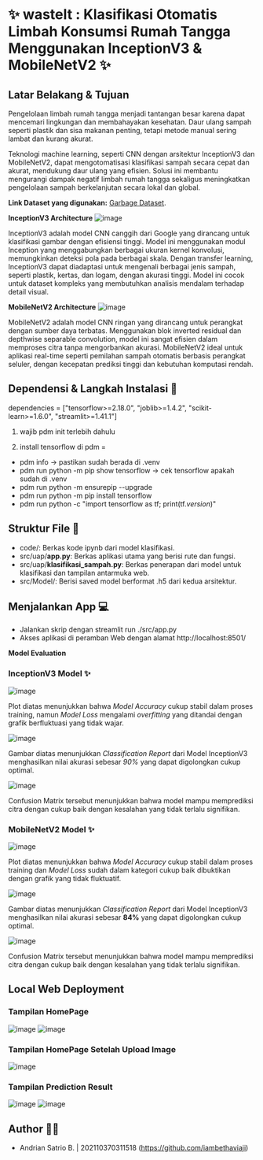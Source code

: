 # ✨ wasteIt : Klasifikasi Otomatis Limbah Konsumsi Rumah Tangga Menggunakan InceptionV3 & MobileNetV2 ✨

## Latar Belakang & Tujuan
Pengelolaan limbah rumah tangga menjadi tantangan besar karena dapat mencemari lingkungan dan membahayakan kesehatan. Daur ulang sampah seperti plastik dan sisa makanan penting, tetapi metode manual sering lambat dan kurang akurat. 

Teknologi machine learning, seperti CNN dengan arsitektur InceptionV3 dan MobileNetV2, dapat mengotomatisasi klasifikasi sampah secara cepat dan akurat, mendukung daur ulang yang efisien. Solusi ini membantu mengurangi dampak negatif limbah rumah tangga sekaligus meningkatkan pengelolaan sampah berkelanjutan secara lokal dan global.

**Link Dataset yang digunakan:** [Garbage Dataset](https://www.kaggle.com/datasets/sumn2u/garbage-classification-v2).

**InceptionV3 Architecture**
![image](assets/inceptionv3.jpg)

InceptionV3 adalah model CNN canggih dari Google yang dirancang untuk klasifikasi gambar dengan efisiensi tinggi. Model ini menggunakan modul Inception yang menggabungkan berbagai ukuran kernel konvolusi, memungkinkan deteksi pola pada berbagai skala. Dengan transfer learning, InceptionV3 dapat diadaptasi untuk mengenali berbagai jenis sampah, seperti plastik, kertas, dan logam, dengan akurasi tinggi. Model ini cocok untuk dataset kompleks yang membutuhkan analisis mendalam terhadap detail visual.

**MobileNetV2 Architecture**
![image](assets/mobilenetv2.png)

MobileNetV2 adalah model CNN ringan yang dirancang untuk perangkat dengan sumber daya terbatas. Menggunakan blok inverted residual dan depthwise separable convolution, model ini sangat efisien dalam memproses citra tanpa mengorbankan akurasi. MobileNetV2 ideal untuk aplikasi real-time seperti pemilahan sampah otomatis berbasis perangkat seluler, dengan kecepatan prediksi tinggi dan kebutuhan komputasi rendah.

## Dependensi & Langkah Instalasi 📃
dependencies = ["tensorflow>=2.18.0", "joblib>=1.4.2", "scikit-learn>=1.6.0", "streamlit>=1.41.1"]

1. wajib pdm init terlebih dahulu

2. install tensorflow di pdm =
- pdm info -> pastikan sudah berada di .venv
- pdm run python -m pip show tensorflow -> cek tensorflow apakah sudah di .venv
- pdm run python -m ensurepip --upgrade
- pdm run python -m pip install tensorflow
- pdm run python -c "import tensorflow as tf; print(tf._version_)"

## Struktur File 📄
- code/: Berkas kode ipynb dari model klasifikasi.
- src/uap/**app.py**: Berkas aplikasi utama yang berisi rute dan fungsi.
- src/uap/**klasifikasi_sampah.py**: Berkas penerapan dari model untuk klasifikasi dan tampilan antarmuka web.
- src/Model/: Berisi saved model berformat .h5 dari kedua arsitektur.

## Menjalankan App 💻
- Jalankan skrip dengan streamlit run ./src/app.py
- Akses aplikasi di peramban Web dengan alamat http://localhost:8501/

**Model Evaluation**

### InceptionV3 Model ✨

![image](assets/Plot_Inceptionv3.png)

Plot diatas menunjukkan bahwa *Model Accuracy* cukup stabil dalam proses training, namun *Model Loss* mengalami *overfitting* yang ditandai dengan grafik berfluktuasi yang tidak wajar.

![image](assets/classreport_inceptionv3.png)

Gambar diatas menunjukkan *Classification Report* dari Model InceptionV3 menghasilkan nilai akurasi sebesar *90%* yang dapat digolongkan cukup optimal.

![image](assets/cm_inceptionv3.png)

Confusion Matrix tersebut menunjukkan bahwa model mampu memprediksi citra dengan cukup baik dengan kesalahan yang tidak terlalu signifikan.

### MobileNetV2 Model ✨

![image](assets/Plot_Mobilenetv2.png)

Plot diatas menunjukkan bahwa *Model Accuracy* cukup stabil dalam proses training dan *Model Loss* sudah dalam kategori cukup baik dibuktikan dengan grafik yang tidak fluktuatif.

![image](assets/classreport_mobilenetv2.png)

Gambar diatas menunjukkan *Classification Report* dari Model InceptionV3 menghasilkan nilai akurasi sebesar **84%** yang dapat digolongkan cukup optimal.

![image](assets/cm_mobilenetv2.png)

Confusion Matrix tersebut menunjukkan bahwa model mampu memprediksi citra dengan cukup baik dengan kesalahan yang tidak terlalu signifikan.

## Local Web Deployment

### Tampilan HomePage

![image](assets/home1.png)
![image](assets/home2.png)

### Tampilan HomePage Setelah Upload Image

![image](assets/upload.png)

### Tampilan Prediction Result

![image](assets/hasil1.png)
![image](assets/hasil2.png)

## Author 👨‍💻 
- Andrian Satrio B. | 202110370311518 (https://github.com/iambethaviaji)
